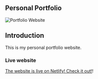 ## Personal Portfolio
![Portfolio Website](https://ibb.co/vhTp5tv)

## Introduction
This is my personal portfolio website.

### Live website
[The website is live on Netlify! Check it out!](https://dpgian.netlify.app/)!
